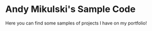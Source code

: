 Andy Mikulski's Sample Code
============

Here you can find some samples of projects I have on my portfolio!